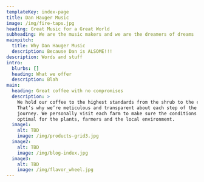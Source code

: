 ```yaml
---
templateKey: index-page
title: Dan Hauger Music
image: /img/fire-taps.jpg
heading: Great Music for a Great World
subheading: We are the music makers and we are the dreamers of dreams
mainpitch:
  title: Why Dan Hauger Music
  description: Because Dan is ALSOME!!!
description: Words and stuff
intro:
  blurbs: []
  heading: What we offer
  description: Blah
main:
  heading: Great coffee with no compromises
  description: >
    We hold our coffee to the highest standards from the shrub to the cup.
    That’s why we’re meticulous and transparent about each step of the coffee’s
    journey. We personally visit each farm to make sure the conditions are
    optimal for the plants, farmers and the local environment.
  image1:
    alt: TBD
    image: /img/products-grid3.jpg
  image2:
    alt: TBD
    image: /img/blog-index.jpg
  image3:
    alt: TBD
    image: /img/flavor_wheel.jpg
---
```

